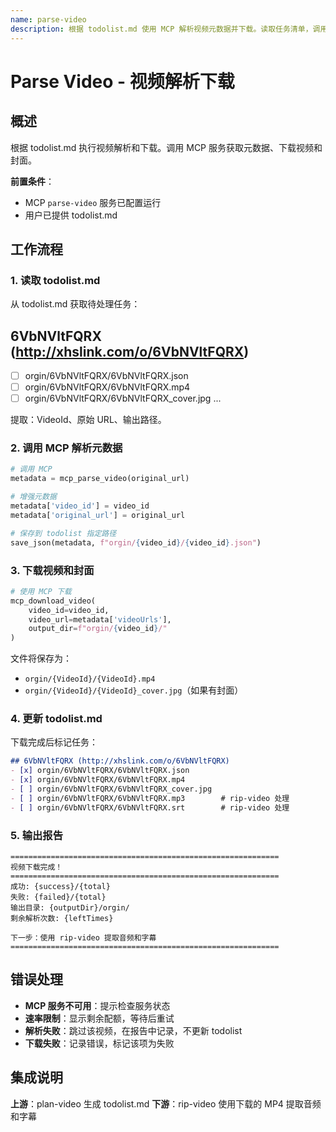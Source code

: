 ```yaml
---
name: parse-video
description: 根据 todolist.md 使用 MCP 解析视频元数据并下载。读取任务清单，调用 MCP 服务下载视频和封面，保存元数据 JSON，更新任务完成状态。
---
```


# Parse Video - 视频解析下载

## 概述

根据 todolist.md 执行视频解析和下载。调用 MCP 服务获取元数据、下载视频和封面。

**前置条件**：
- MCP `parse-video` 服务已配置运行
- 用户已提供 todolist.md

## 工作流程

### 1. 读取 todolist.md

从 todolist.md 获取待处理任务：

## 6VbNVltFQRX (http://xhslink.com/o/6VbNVltFQRX)

- [ ] orgin/6VbNVltFQRX/6VbNVltFQRX.json
- [ ] orgin/6VbNVltFQRX/6VbNVltFQRX.mp4
- [ ] orgin/6VbNVltFQRX/6VbNVltFQRX_cover.jpg
...

提取：VideoId、原始 URL、输出路径。

### 2. 调用 MCP 解析元数据

```python
# 调用 MCP
metadata = mcp_parse_video(original_url)

# 增强元数据
metadata['video_id'] = video_id
metadata['original_url'] = original_url

# 保存到 todolist 指定路径
save_json(metadata, f"orgin/{video_id}/{video_id}.json")
```

### 3. 下载视频和封面

```python
# 使用 MCP 下载
mcp_download_video(
    video_id=video_id,
    video_url=metadata['videoUrls'],
    output_dir=f"orgin/{video_id}/"
)
```

文件将保存为：
- `orgin/{VideoId}/{VideoId}.mp4`
- `orgin/{VideoId}/{VideoId}_cover.jpg`（如果有封面）

### 4. 更新 todolist.md

下载完成后标记任务：

```markdown
## 6VbNVltFQRX (http://xhslink.com/o/6VbNVltFQRX)
- [x] orgin/6VbNVltFQRX/6VbNVltFQRX.json
- [x] orgin/6VbNVltFQRX/6VbNVltFQRX.mp4
- [ ] orgin/6VbNVltFQRX/6VbNVltFQRX_cover.jpg
- [ ] orgin/6VbNVltFQRX/6VbNVltFQRX.mp3        # rip-video 处理
- [ ] orgin/6VbNVltFQRX/6VbNVltFQRX.srt        # rip-video 处理
```

### 5. 输出报告

```
============================================================
视频下载完成！
============================================================
成功: {success}/{total}
失败: {failed}/{total}
输出目录: {outputDir}/orgin/
剩余解析次数: {leftTimes}

下一步：使用 rip-video 提取音频和字幕
============================================================
```

## 错误处理

- **MCP 服务不可用**：提示检查服务状态
- **速率限制**：显示剩余配额，等待后重试
- **解析失败**：跳过该视频，在报告中记录，不更新 todolist
- **下载失败**：记录错误，标记该项为失败

## 集成说明

**上游**：plan-video 生成 todolist.md
**下游**：rip-video 使用下载的 MP4 提取音频和字幕
